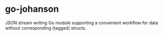 go-johanson
===========

JSON stream writing Go module supporting a convenient workflow for data without corresponding (tagged) structs.

